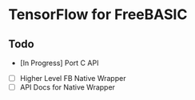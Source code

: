 # TensorFlow for FreeBASIC

## Todo

* [In Progress] Port C API
* [ ] Higher Level FB Native Wrapper
* [ ] API Docs for Native Wrapper